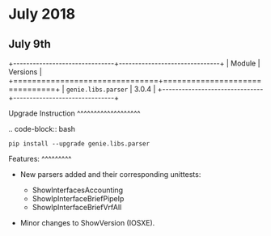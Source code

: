 July 2018
=========

July 9th
--------

+-------------------------------+-------------------------------+
| Module                        | Versions                      |
+===============================+===============================+
| ``genie.libs.parser``         | 3.0.4                         |
+-------------------------------+-------------------------------+


Upgrade Instruction
^^^^^^^^^^^^^^^^^^^

.. code-block:: bash

    pip install --upgrade genie.libs.parser


Features:
^^^^^^^^^


* New parsers added and their corresponding unittests:
    * ShowInterfacesAccounting
    * ShowIpInterfaceBriefPipeIp
    * ShowIpInterfaceBriefVrfAll

* Minor changes to ShowVersion (IOSXE).
